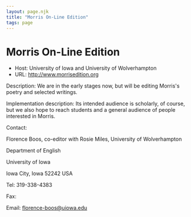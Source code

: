 ```yaml
---
layout: page.njk
title: "Morris On-Line Edition"
tags: page
---
```

# Morris On-Line Edition




* Host: University of Iowa and University of Wolverhampton
* URL: <http://www.morrisedition.org>



Description:
 We are in the early stages now, but will be editing Morris's poetry and selected writings.



Implementation description:
 Its intended audience is scholarly, of course, but we also hope to reach students
 and a general audience of people interested in Morris. 



Contact: 



Florence Boos, co-editor with Rosie Miles, University of Wolverhampton


Department of English
 
 University of Iowa
 
 Iowa City, Iowa 52242 USA


Tel: 319-338-4383


Fax: 


Email: [florence-boos@uiowa.edu](mailto:florence-boos@uiowa.edu)





